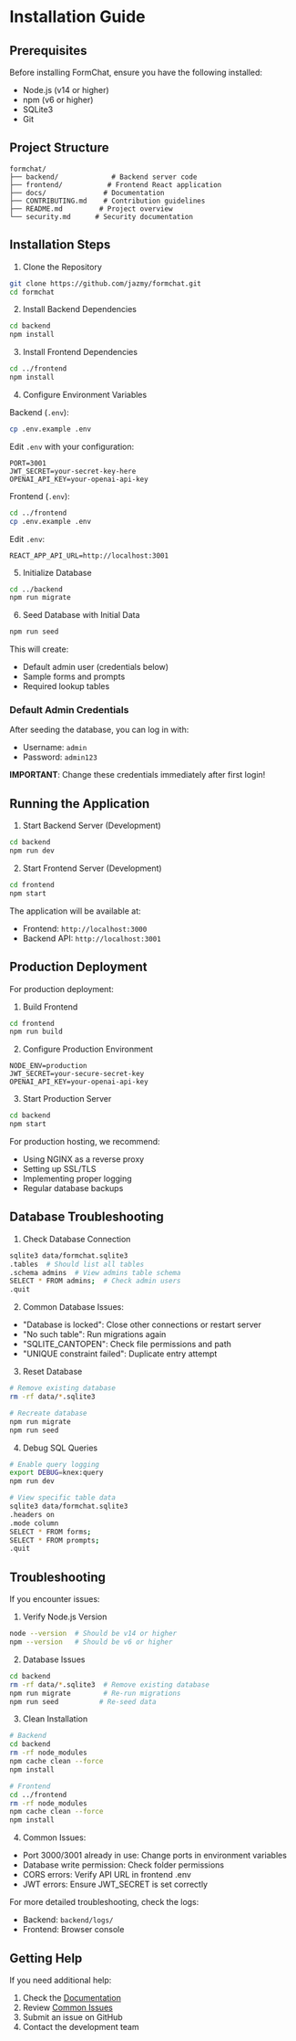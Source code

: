 # Installation Guide

## Prerequisites

Before installing FormChat, ensure you have the following installed:

- Node.js (v14 or higher)
- npm (v6 or higher)
- SQLite3
- Git

## Project Structure

```
formchat/
├── backend/             # Backend server code
├── frontend/           # Frontend React application
├── docs/              # Documentation
├── CONTRIBUTING.md    # Contribution guidelines
├── README.md         # Project overview
└── security.md      # Security documentation
```

## Installation Steps

1. Clone the Repository
```bash
git clone https://github.com/jazmy/formchat.git
cd formchat
```

2. Install Backend Dependencies
```bash
cd backend
npm install
```

3. Install Frontend Dependencies
```bash
cd ../frontend
npm install
```

4. Configure Environment Variables

Backend (`.env`):
```bash
cp .env.example .env
```

Edit `.env` with your configuration:
```env
PORT=3001
JWT_SECRET=your-secret-key-here
OPENAI_API_KEY=your-openai-api-key
```

Frontend (`.env`):
```bash
cd ../frontend
cp .env.example .env
```

Edit `.env`:
```env
REACT_APP_API_URL=http://localhost:3001
```

5. Initialize Database
```bash
cd ../backend
npm run migrate
```

6. Seed Database with Initial Data
```bash
npm run seed
```

This will create:
- Default admin user (credentials below)
- Sample forms and prompts
- Required lookup tables

### Default Admin Credentials
After seeding the database, you can log in with:
- Username: `admin`
- Password: `admin123`

**IMPORTANT**: Change these credentials immediately after first login!

## Running the Application

1. Start Backend Server (Development)
```bash
cd backend
npm run dev
```

2. Start Frontend Server (Development)
```bash
cd frontend
npm start
```

The application will be available at:
- Frontend: `http://localhost:3000`
- Backend API: `http://localhost:3001`

## Production Deployment

For production deployment:

1. Build Frontend
```bash
cd frontend
npm run build
```

2. Configure Production Environment
```env
NODE_ENV=production
JWT_SECRET=your-secure-secret-key
OPENAI_API_KEY=your-openai-api-key
```

3. Start Production Server
```bash
cd backend
npm start
```

For production hosting, we recommend:
- Using NGINX as a reverse proxy
- Setting up SSL/TLS
- Implementing proper logging
- Regular database backups

## Database Troubleshooting

1. Check Database Connection
```bash
sqlite3 data/formchat.sqlite3
.tables  # Should list all tables
.schema admins  # View admins table schema
SELECT * FROM admins;  # Check admin users
.quit
```

2. Common Database Issues:
- "Database is locked": Close other connections or restart server
- "No such table": Run migrations again
- "SQLITE_CANTOPEN": Check file permissions and path
- "UNIQUE constraint failed": Duplicate entry attempt

3. Reset Database
```bash
# Remove existing database
rm -rf data/*.sqlite3

# Recreate database
npm run migrate
npm run seed
```

4. Debug SQL Queries
```bash
# Enable query logging
export DEBUG=knex:query
npm run dev

# View specific table data
sqlite3 data/formchat.sqlite3
.headers on
.mode column
SELECT * FROM forms;
SELECT * FROM prompts;
.quit
```

## Troubleshooting

If you encounter issues:

1. Verify Node.js Version
```bash
node --version  # Should be v14 or higher
npm --version   # Should be v6 or higher
```

2. Database Issues
```bash
cd backend
rm -rf data/*.sqlite3  # Remove existing database
npm run migrate        # Re-run migrations
npm run seed          # Re-seed data
```

3. Clean Installation
```bash
# Backend
cd backend
rm -rf node_modules
npm cache clean --force
npm install

# Frontend
cd ../frontend
rm -rf node_modules
npm cache clean --force
npm install
```

4. Common Issues:
- Port 3000/3001 already in use: Change ports in environment variables
- Database write permission: Check folder permissions
- CORS errors: Verify API URL in frontend .env
- JWT errors: Ensure JWT_SECRET is set correctly

For more detailed troubleshooting, check the logs:
- Backend: `backend/logs/`
- Frontend: Browser console

## Getting Help

If you need additional help:
1. Check the [Documentation](docs/)
2. Review [Common Issues](docs/troubleshooting.md)
3. Submit an issue on GitHub
4. Contact the development team
